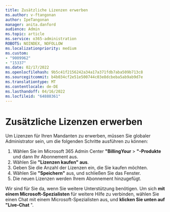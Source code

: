 ```yaml
---
title: Zusätzliche Lizenzen erwerben
ms.author: v-ftangonan
author: IpeTangonan
manager: anita.danford
audience: Admin
ms.topic: article
ms.service: o365-administration
ROBOTS: NOINDEX, NOFOLLOW
ms.localizationpriority: medium
ms.custom:
- "9009962"
- "15337"
ms.date: 02/17/2022
ms.openlocfilehash: 9b5c41f2156242a34a17a371fdb7aba509b713c8
ms.sourcegitcommit: b4b034cf2e51e500744c03e8dcbeba5ab9ab9d7e
ms.translationtype: MT
ms.contentlocale: de-DE
ms.lasthandoff: 04/16/2022
ms.locfileid: "64888361"
---
```

# <a name="purchase-additional-licenses"></a>Zusätzliche Lizenzen erwerben

Um Lizenzen für Ihren Mandanten zu erwerben, müssen Sie globaler Administrator sein, um die folgenden Schritte ausführen zu können:

1. Wählen Sie im Microsoft 365 Admin Center **"BillingYour** > **"-Produkte** und dann Ihr Abonnement aus.
2. Wählen Sie **"Lizenzen kaufen" aus**.
3. Geben Sie die Anzahl der Lizenzen ein, die Sie kaufen möchten.
4. Wählen Sie **"Speichern"** aus, und schließen Sie das Fenster.
5. Die neuen Lizenzen werden Ihrem Abonnement hinzugefügt.

Wir sind für Sie da, wenn Sie weitere Unterstützung benötigen. Um sich **mit einem Microsoft-Spezialisten** für weitere Hilfe zu verbinden, wählen Sie einen Chat mit einem Microsoft-Spezialisten aus, und **klicken Sie unten auf "Live-Chat** ".
